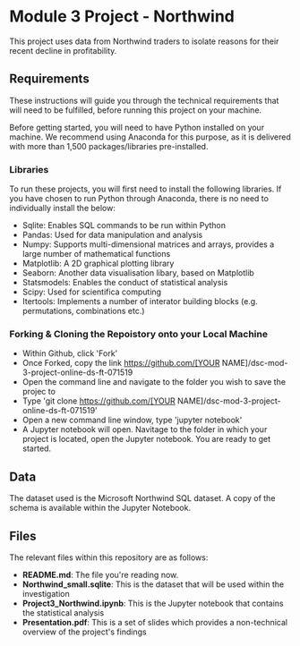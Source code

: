 
# Module 3 Project -  Northwind

This project uses data from Northwind traders to isolate reasons for their recent decline in profitability.

## Requirements

These instructions will guide you through the technical requirements that will need to be fulfilled, before running this project on your machine.  

Before getting started, you will need to have Python installed on your machine.  We recommend using Anaconda for this purpose, as it is delivered with more than 1,500 packages/libraries pre-installed.  

### Libraries

To run these projects, you will first need to install the following libraries.  If you have chosen to run Python through Anaconda, there is no need to individually install the below:

- Sqlite: Enables SQL commands to be run within Python
- Pandas: Used for data manipulation and analysis
- Numpy: Supports multi-dimensional matrices and arrays, provides a large number of mathematical functions
- Matplotlib: A 2D graphical plotting library
- Seaborn: Another data visualisation libary, based on Matplotlib
- Statsmodels: Enables the conduct of statistical analysis
- Scipy: Used for scientifica computing
- Itertools: Implements a number of interator building blocks (e.g. permutations, combinations etc.)

### Forking & Cloning the Repoistory onto your Local Machine

- Within Github, click 'Fork'
- Once Forked, copy the link https://github.com/[YOUR NAME]/dsc-mod-3-project-online-ds-ft-071519
- Open the command line and navigate to the folder you wish to save the projec to
- Type 'git clone https://github.com/[YOUR NAME]/dsc-mod-3-project-online-ds-ft-071519'
- Open a new command line window, type 'jupyter notebook'
- A Jupyter notebook will open.  Navitage to the folder in which your project is located, open the Jupyter notebook.  You are ready to get started.


## Data

The dataset used is the Microsoft Northwind SQL dataset.  A copy of the schema is available within the Jupyter Notebook.  


## Files

The relevant files within this repository are as follows:
- **README.md**: The file you're reading now.
- **Northwind_small.sqlite**: This is the dataset that will be used within the investigation
- **Project3_Northwind.ipynb**: This is the Jupyter notebook that contains the statistical analysis
- **Presentation.pdf**: This is a set of slides which provides a non-technical overview of the project's findings

